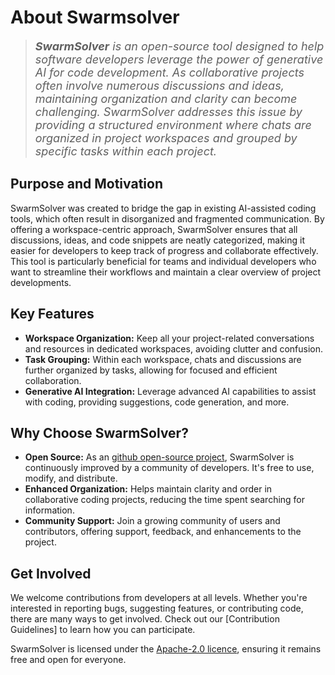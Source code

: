 
# About Swarmsolver

>
> _<span style="font-size:large;"><b>SwarmSolver</b> is an open-source tool designed to help software developers leverage the power of generative AI for code development. As collaborative projects often involve numerous discussions and ideas, maintaining organization and clarity can become challenging. SwarmSolver addresses this issue by providing a structured environment where chats are organized in project workspaces and grouped by specific tasks within each project. </span>_
>

## Purpose and Motivation

SwarmSolver was created to bridge the gap in existing AI-assisted coding tools, which often result in disorganized and fragmented communication. By offering a workspace-centric approach, SwarmSolver ensures that all discussions, ideas, and code snippets are neatly categorized, making it easier for developers to keep track of progress and collaborate effectively. This tool is particularly beneficial for teams and individual developers who want to streamline their workflows and maintain a clear overview of project developments.

## Key Features

- **Workspace Organization:** Keep all your project-related conversations and resources in dedicated workspaces, avoiding clutter and confusion.
- **Task Grouping:** Within each workspace, chats and discussions are further organized by tasks, allowing for focused and efficient collaboration.
- **Generative AI Integration:** Leverage advanced AI capabilities to assist with coding, providing suggestions, code generation, and more.

## Why Choose SwarmSolver?

- **Open Source:** As an [github open-source project](https://github.com/swarmsolver-ai/swarmsolver), SwarmSolver is continuously improved by a community of developers. It's free to use, modify, and distribute.
- **Enhanced Organization:** Helps maintain clarity and order in collaborative coding projects, reducing the time spent searching for information.
- **Community Support:** Join a growing community of users and contributors, offering support, feedback, and enhancements to the project.

## Get Involved

We welcome contributions from developers at all levels. Whether you're interested in reporting bugs, suggesting features, or contributing code, there are many ways to get involved. Check out our [Contribution Guidelines] to learn how you can participate.

SwarmSolver is licensed under the [Apache-2.0 licence](https://github.com/swarmsolver-ai/swarmsolver?tab=Apache-2.0-1-ov-file#readme), ensuring it remains free and open for everyone. 